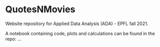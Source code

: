 # QuotesNMovies
Website repository for Applied Data Analysis (ADA) - EPFL fall 2021.

A notebook containing code, plots and calculations can be found in the repo: ...

